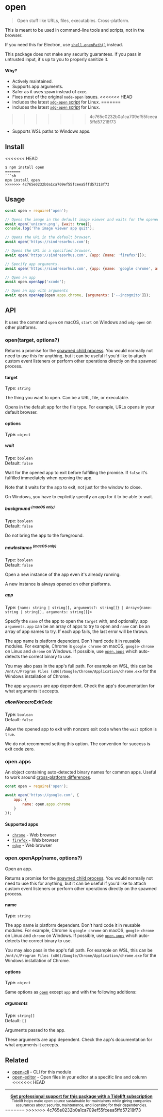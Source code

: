 # open

> Open stuff like URLs, files, executables. Cross-platform.

This is meant to be used in command-line tools and scripts, not in the browser.

If you need this for Electron, use [`shell.openPath()`](https://www.electronjs.org/docs/api/shell#shellopenpathpath) instead.

This package does not make any security guarantees. If you pass in untrusted input, it's up to you to properly sanitize it.

#### Why?

- Actively maintained.
- Supports app arguments.
- Safer as it uses `spawn` instead of `exec`.
- Fixes most of the original `node-open` issues.
<<<<<<< HEAD
- Includes the latest [`xdg-open` script](https://cgit.freedesktop.org/xdg/xdg-utils/commit/?id=c55122295c2a480fa721a9614f0e2d42b2949c18) for Linux.
=======
- Includes the latest [`xdg-open` script](https://gitlab.freedesktop.org/xdg/xdg-utils/-/blob/master/scripts/xdg-open.in) for Linux.
>>>>>>> 4c765e0232b0a1ca709ef55fceea5ffd57218f73
- Supports WSL paths to Windows apps.

## Install

<<<<<<< HEAD
```
$ npm install open
=======
```sh
npm install open
>>>>>>> 4c765e0232b0a1ca709ef55fceea5ffd57218f73
```

## Usage

```js
const open = require('open');

// Opens the image in the default image viewer and waits for the opened app to quit.
await open('unicorn.png', {wait: true});
console.log('The image viewer app quit');

// Opens the URL in the default browser.
await open('https://sindresorhus.com');

// Opens the URL in a specified browser.
await open('https://sindresorhus.com', {app: {name: 'firefox'}});

// Specify app arguments.
await open('https://sindresorhus.com', {app: {name: 'google chrome', arguments: ['--incognito']}});

// Open an app
await open.openApp('xcode');

// Open an app with arguments
await open.openApp(open.apps.chrome, {arguments: ['--incognito']});
```

## API

It uses the command `open` on macOS, `start` on Windows and `xdg-open` on other platforms.

### open(target, options?)

Returns a promise for the [spawned child process](https://nodejs.org/api/child_process.html#child_process_class_childprocess). You would normally not need to use this for anything, but it can be useful if you'd like to attach custom event listeners or perform other operations directly on the spawned process.

#### target

Type: `string`

The thing you want to open. Can be a URL, file, or executable.

Opens in the default app for the file type. For example, URLs opens in your default browser.

#### options

Type: `object`

##### wait

Type: `boolean`\
Default: `false`

Wait for the opened app to exit before fulfilling the promise. If `false` it's fulfilled immediately when opening the app.

Note that it waits for the app to exit, not just for the window to close.

On Windows, you have to explicitly specify an app for it to be able to wait.

##### background <sup>(macOS only)</sup>

Type: `boolean`\
Default: `false`

Do not bring the app to the foreground.

##### newInstance <sup>(macOS only)</sup>

Type: `boolean`\
Default: `false`

Open a new instance of the app even it's already running.

A new instance is always opened on other platforms.

##### app

Type: `{name: string | string[], arguments?: string[]} | Array<{name: string | string[], arguments: string[]}>`

Specify the `name` of the app to open the `target` with, and optionally, app `arguments`. `app` can be an array of apps to try to open and `name` can be an array of app names to try. If each app fails, the last error will be thrown.

The app name is platform dependent. Don't hard code it in reusable modules. For example, Chrome is `google chrome` on macOS, `google-chrome` on Linux and `chrome` on Windows. If possible, use [`open.apps`](#openapps) which auto-detects the correct binary to use.

You may also pass in the app's full path. For example on WSL, this can be `/mnt/c/Program Files (x86)/Google/Chrome/Application/chrome.exe` for the Windows installation of Chrome.

The app `arguments` are app dependent. Check the app's documentation for what arguments it accepts.

##### allowNonzeroExitCode

Type: `boolean`\
Default: `false`

Allow the opened app to exit with nonzero exit code when the `wait` option is `true`.

We do not recommend setting this option. The convention for success is exit code zero.

### open.apps

An object containing auto-detected binary names for common apps. Useful to work around [cross-platform differences](#app).

```js
const open = require('open');

await open('https://google.com', {
	app: {
		name: open.apps.chrome
	}
});
```

#### Supported apps

- [`chrome`](https://www.google.com/chrome) - Web browser
- [`firefox`](https://www.mozilla.org/firefox) - Web browser
- [`edge`](https://www.microsoft.com/edge) - Web browser

### open.openApp(name, options?)

Open an app.

Returns a promise for the [spawned child process](https://nodejs.org/api/child_process.html#child_process_class_childprocess). You would normally not need to use this for anything, but it can be useful if you'd like to attach custom event listeners or perform other operations directly on the spawned process.

#### name

Type: `string`

The app name is platform dependent. Don't hard code it in reusable modules. For example, Chrome is `google chrome` on macOS, `google-chrome` on Linux and `chrome` on Windows. If possible, use [`open.apps`](#openapps) which auto-detects the correct binary to use.

You may also pass in the app's full path. For example on WSL, this can be `/mnt/c/Program Files (x86)/Google/Chrome/Application/chrome.exe` for the Windows installation of Chrome.

#### options

Type: `object`

Same options as [`open`](#options) except `app` and with the following additions:

##### arguments

Type: `string[]`\
Default: `[]`

Arguments passed to the app.

These arguments are app dependent. Check the app's documentation for what arguments it accepts.

## Related

- [open-cli](https://github.com/sindresorhus/open-cli) - CLI for this module
- [open-editor](https://github.com/sindresorhus/open-editor) - Open files in your editor at a specific line and column
<<<<<<< HEAD

---

<div align="center">
	<b>
		<a href="https://tidelift.com/subscription/pkg/npm-opn?utm_source=npm-opn&utm_medium=referral&utm_campaign=readme">Get professional support for this package with a Tidelift subscription</a>
	</b>
	<br>
	<sub>
		Tidelift helps make open source sustainable for maintainers while giving companies<br>assurances about security, maintenance, and licensing for their dependencies.
	</sub>
</div>
=======
>>>>>>> 4c765e0232b0a1ca709ef55fceea5ffd57218f73

